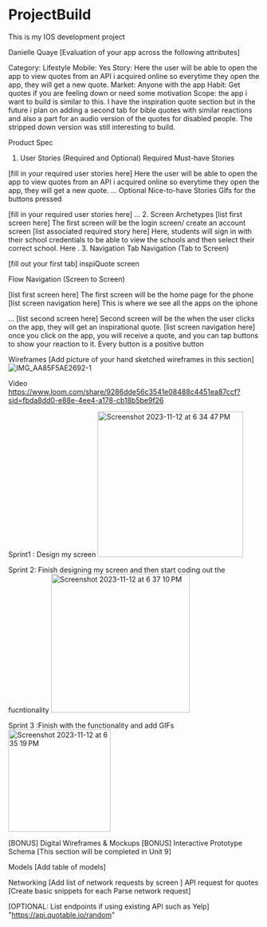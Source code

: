 # ProjectBuild
This is my IOS development project

Danielle Quaye
[Evaluation of your app across the following attributes]

Category: Lifestyle
Mobile: Yes
Story: Here the user will be able to open the app to view quotes from an API i acquired online so everytime they open the app, they will get a new quote.
Market: Anyone with the app
Habit: Get quotes if you are feeling down or need some motivation
Scope: the app i want to build is similar to this. I have the inspiration quote section but in the future i plan on adding a second tab for bible quotes with similar reactions and also a part for an audio version of the quotes for disabled people. The stripped down version was still interesting to build. 

Product Spec
1. User Stories (Required and Optional)
Required Must-have Stories

[fill in your required user stories here]
Here the user will be able to open the app to view quotes from an API i acquired online so everytime they open the app, they will get a new quote.
...
Optional Nice-to-have Stories
GIfs for the buttons pressed

[fill in your required user stories here]
...
2. Screen Archetypes
[list first screen here]
The first screen will be the login screen/ create an account screen 
[list associated required story here]
Here, students will sign in with their school credentials to be able to view the schools and then select their correct school. Here 
.
3. Navigation
Tab Navigation (Tab to Screen)

[fill out your first tab]
inspiQuote screen


Flow Navigation (Screen to Screen)

[list first screen here]
The first screen will be the home page for the phone
[list screen navigation here]
This is where we see all the apps on the iphone

...
[list second screen here]
Second screen will be the when the user clicks on the app, they will get an inspirational quote.
[list screen navigation here]
once you click on the app, you will receive a quote, and you can tap buttons to show your reaction to it. Every button is a positive button


Wireframes
[Add picture of your hand sketched wireframes in this section] 
![IMG_AA85F5AE2692-1](https://github.com/Okailey/ProjectBuild/assets/124476464/5eb2a35e-350f-42eb-8e23-1c141fd23d05)


Video
https://www.loom.com/share/9286dde56c3541e08488c4451ea87ccf?sid=fbda8dd0-e88e-4ee4-a178-cb18b5be9f26


Sprint1 : Design my screen
<img width="292" alt="Screenshot 2023-11-12 at 6 34 47 PM" src="https://github.com/Okailey/ProjectBuild/assets/124476464/1dd84c7a-04fc-4b29-849c-bb4b8887f79a">

Sprint 2: Finish designing my screen and then start coding out the fucntionality
<img width="278" alt="Screenshot 2023-11-12 at 6 37 10 PM" src="https://github.com/Okailey/ProjectBuild/assets/124476464/f0e3c04b-3a57-4974-a1a8-0638bf8f7a14">

Sprint 3 :Finish with the functionality and add GIFs
<img width="205" alt="Screenshot 2023-11-12 at 6 35 19 PM" src="https://github.com/Okailey/ProjectBuild/assets/124476464/12103e67-19fb-4e61-810b-9fb8e724450f">


[BONUS] Digital Wireframes & Mockups
[BONUS] Interactive Prototype
Schema
[This section will be completed in Unit 9]

Models
[Add table of models]

Networking
[Add list of network requests by screen ]
API request for quotes
[Create basic snippets for each Parse network request]

[OPTIONAL: List endpoints if using existing API such as Yelp]
"https://api.quotable.io/random"

